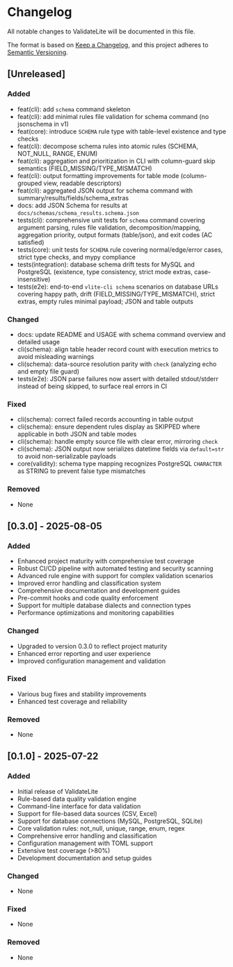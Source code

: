 # Changelog

All notable changes to ValidateLite will be documented in this file.

The format is based on [Keep a Changelog](https://keepachangelog.com/en/1.0.0/),
and this project adheres to [Semantic Versioning](https://semver.org/spec/v2.0.0.html).

## [Unreleased]

### Added
- feat(cli): add `schema` command skeleton
- feat(cli): add minimal rules file validation for schema command (no jsonschema in v1)
- feat(core): introduce `SCHEMA` rule type with table-level existence and type checks
- feat(cli): decompose schema rules into atomic rules (SCHEMA, NOT_NULL, RANGE, ENUM)
- feat(cli): aggregation and prioritization in CLI with column-guard skip semantics (FIELD_MISSING/TYPE_MISMATCH)
- feat(cli): output formatting improvements for table mode (column-grouped view, readable descriptors)
- feat(cli): aggregated JSON output for schema command with summary/results/fields/schema_extras
- docs: add JSON Schema for results at `docs/schemas/schema_results.schema.json`
- tests(cli): comprehensive unit tests for `schema` command covering argument parsing, rules file validation, decomposition/mapping, aggregation priority, output formats (table/json), and exit codes (AC satisfied)
 - tests(core): unit tests for `SCHEMA` rule covering normal/edge/error cases, strict type checks, and mypy compliance
- tests(integration): database schema drift tests for MySQL and PostgreSQL (existence, type consistency, strict mode extras, case-insensitive)
- tests(e2e): end-to-end `vlite-cli schema` scenarios on database URLs covering happy path, drift (FIELD_MISSING/TYPE_MISMATCH), strict extras, empty rules minimal payload; JSON and table outputs

### Changed
- docs: update README and USAGE with schema command overview and detailed usage
- cli(schema): align table header record count with execution metrics to avoid misleading warnings
- cli(schema): data-source resolution parity with `check` (analyzing echo and empty file guard)
- tests(e2e): JSON parse failures now assert with detailed stdout/stderr instead of being skipped, to surface real errors in CI

### Fixed
- cli(schema): correct failed records accounting in table output
- cli(schema): ensure dependent rules display as SKIPPED where applicable in both JSON and table modes
- cli(schema): handle empty source file with clear error, mirroring `check`
- cli(schema): JSON output now serializes datetime fields via `default=str` to avoid non-serializable payloads
- core(validity): schema type mapping recognizes PostgreSQL `CHARACTER` as STRING to prevent false type mismatches

### Removed
- None

## [0.3.0] - 2025-08-05

### Added
- Enhanced project maturity with comprehensive test coverage
- Robust CI/CD pipeline with automated testing and security scanning
- Advanced rule engine with support for complex validation scenarios
- Improved error handling and classification system
- Comprehensive documentation and development guides
- Pre-commit hooks and code quality enforcement
- Support for multiple database dialects and connection types
- Performance optimizations and monitoring capabilities

### Changed
- Upgraded to version 0.3.0 to reflect project maturity
- Enhanced error reporting and user experience
- Improved configuration management and validation

### Fixed
- Various bug fixes and stability improvements
- Enhanced test coverage and reliability

### Removed
- None

## [0.1.0] - 2025-07-22

### Added
- Initial release of ValidateLite
- Rule-based data quality validation engine
- Command-line interface for data validation
- Support for file-based data sources (CSV, Excel)
- Support for database connections (MySQL, PostgreSQL, SQLite)
- Core validation rules: not_null, unique, range, enum, regex
- Comprehensive error handling and classification
- Configuration management with TOML support
- Extensive test coverage (>80%)
- Development documentation and setup guides

### Changed
- None

### Fixed
- None

### Removed
- None
